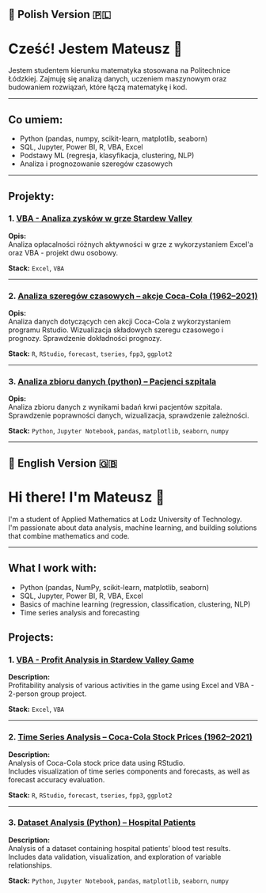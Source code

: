 ## 📌 Polish Version 🇵🇱
# Cześć! Jestem Mateusz 👋

Jestem studentem kierunku matematyka stosowana na Politechnice Łódzkiej.
Zajmuję się analizą danych, uczeniem maszynowym oraz budowaniem rozwiązań, które łączą matematykę i kod.

---

## Co umiem:
- Python (pandas, numpy, scikit-learn, matplotlib, seaborn)
- SQL, Jupyter, Power BI, R, VBA, Excel
- Podstawy ML (regresja, klasyfikacja, clustering, NLP)
- Analiza i prognozowanie szeregów czasowych

---

## Projekty:

### 1. [VBA - Analiza zysków w grze Stardew Valley](https://github.com/vaiomat/VBA_Sardew_Valley/tree/main)
**Opis:**  
Analiza opłacalności różnych aktywności w grze z wykorzystaniem Excel'a oraz VBA - projekt dwu osobowy.  

**Stack:** `Excel`, `VBA`

---

### 2. [Analiza szeregów czasowych – akcje Coca-Cola (1962–2021)](https://github.com/vaiomat/Akcje-Coca-Cola)
**Opis:**  
Analiza danych dotyczących cen akcji Coca-Cola z wykorzystaniem programu Rstudio.
Wizualizacja składowych szeregu czasowego i prognozy. Sprawdzenie dokładności prognozy.

**Stack:** `R`, `RStudio`, `forecast`, `tseries`, `fpp3`, `ggplot2`

---

### 3. [Analiza zbioru danych (python) – Pacjenci szpitala](https://github.com/vaiomat/Analiza-danych-pacjentow/tree/main)
**Opis:**  
Analiza zbioru danych z wynikami badań krwi pacjentów szpitala. 
Sprawdzenie poprawności danych, wizualizacja, sprawdzenie zależności.

**Stack:** `Python`, `Jupyter Notebook`, `pandas`, `matplotlib`, `seaborn`, `numpy`

---

## 📌 English Version 🇬🇧

# Hi there! I'm Mateusz 👋

I'm a student of Applied Mathematics at Lodz University of Technology.  
I'm passionate about data analysis, machine learning, and building solutions that combine mathematics and code.

---

## What I work with:
- Python (pandas, NumPy, scikit-learn, matplotlib, seaborn)  
- SQL, Jupyter, Power BI, R, VBA, Excel
- Basics of machine learning (regression, classification, clustering, NLP)  
- Time series analysis and forecasting

## Projects:

### 1. [VBA - Profit Analysis in Stardew Valley Game](https://github.com/vaiomat/VBA_Sardew_Valley/tree/main)  
**Description:**  
Profitability analysis of various activities in the game using Excel and VBA - 2-person group project.  

**Stack:** `Excel`, `VBA`

---

### 2. [Time Series Analysis – Coca-Cola Stock Prices (1962–2021)](https://github.com/vaiomat/Akcje-Coca-Cola)  
**Description:**  
Analysis of Coca-Cola stock price data using RStudio.  
Includes visualization of time series components and forecasts, as well as forecast accuracy evaluation.  

**Stack:** `R`, `RStudio`, `forecast`, `tseries`, `fpp3`, `ggplot2`

---

### 3. [Dataset Analysis (Python) – Hospital Patients](https://github.com/vaiomat/Analiza-danych-pacjentow/tree/main)  
**Description:**  
Analysis of a dataset containing hospital patients’ blood test results.  
Includes data validation, visualization, and exploration of variable relationships.  

**Stack:** `Python`, `Jupyter Notebook`, `pandas`, `matplotlib`, `seaborn`, `numpy`

